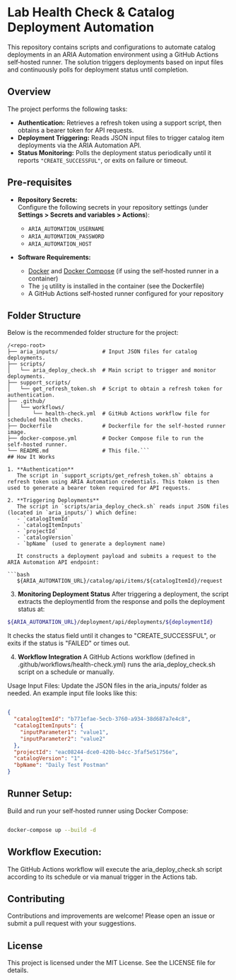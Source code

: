 # Lab Health Check & Catalog Deployment Automation

This repository contains scripts and configurations to automate catalog deployments in an ARIA Automation environment using a GitHub Actions self‑hosted runner. The solution triggers deployments based on input files and continuously polls for deployment status until completion.

## Overview

The project performs the following tasks:
- **Authentication:** Retrieves a refresh token using a support script, then obtains a bearer token for API requests.
- **Deployment Triggering:** Reads JSON input files to trigger catalog item deployments via the ARIA Automation API.
- **Status Monitoring:** Polls the deployment status periodically until it reports `"CREATE_SUCCESSFUL"`, or exits on failure or timeout.

## Pre-requisites

- **Repository Secrets:**  
  Configure the following secrets in your repository settings (under **Settings > Secrets and variables > Actions**):
  - `ARIA_AUTOMATION_USERNAME`
  - `ARIA_AUTOMATION_PASSWORD`
  - `ARIA_AUTOMATION_HOST`

- **Software Requirements:**
  - [Docker](https://www.docker.com/) and [Docker Compose](https://docs.docker.com/compose/) (if using the self‑hosted runner in a container)
  - The `jq` utility is installed in the container (see the Dockerfile)
  - A GitHub Actions self‑hosted runner configured for your repository

## Folder Structure

Below is the recommended folder structure for the project:

```plaintext
/<repo-root>
├── aria_inputs/              # Input JSON files for catalog deployments.
├── scripts/
│   └── aria_deploy_check.sh  # Main script to trigger and monitor deployments.
├── support_scripts/
│   └── get_refresh_token.sh  # Script to obtain a refresh token for authentication.
├── .github/
│   └── workflows/
│       └── health-check.yml  # GitHub Actions workflow file for scheduled health checks.
├── Dockerfile                # Dockerfile for the self‑hosted runner image.
├── docker-compose.yml        # Docker Compose file to run the self‑hosted runner.
└── README.md                 # This file.```
## How It Works

1. **Authentication**  
   The script in `support_scripts/get_refresh_token.sh` obtains a refresh token using ARIA Automation credentials. This token is then used to generate a bearer token required for API requests.

2. **Triggering Deployments**  
   The script in `scripts/aria_deploy_check.sh` reads input JSON files (located in `aria_inputs/`) which define:
   - `catalogItemId`
   - `catalogItemInputs`
   - `projectId`
   - `catalogVersion`
   - `bpName` (used to generate a deployment name)
   
   It constructs a deployment payload and submits a request to the ARIA Automation API endpoint:
   
```bash
   ${ARIA_AUTOMATION_URL}/catalog/api/items/${catalogItemId}/request
```

3. **Monitoring Deployment Status**
    After triggering a deployment, the script extracts the deploymentId from the response and polls the deployment status at:

```bash
${ARIA_AUTOMATION_URL}/deployment/api/deployments/${deploymentId}
```

It checks the status field until it changes to "CREATE_SUCCESSFUL", or exits if the status is "FAILED" or times out.

4. **Workflow Integration**
    A GitHub Actions workflow (defined in .github/workflows/health-check.yml) runs the aria_deploy_check.sh script on a schedule or manually.

Usage
Input Files:
Update the JSON files in the aria_inputs/ folder as needed. An example input file looks like this:

```json

{
  "catalogItemId": "b771efae-5ecb-3760-a934-38d687a7e4c8",
  "catalogItemInputs": {
    "inputParameter1": "value1",
    "inputParameter2": "value2"
  },
  "projectId": "eac08244-dce0-420b-b4cc-3faf5e51756e",
  "catalogVersion": "1",
  "bpName": "Daily Test Postman"
}
```

## Runner Setup:
Build and run your self‑hosted runner using Docker Compose:

```bash

docker-compose up --build -d
```

## Workflow Execution:
The GitHub Actions workflow will execute the aria_deploy_check.sh script according to its schedule or via manual trigger in the Actions tab.

## Contributing
Contributions and improvements are welcome! Please open an issue or submit a pull request with your suggestions.

## License
This project is licensed under the MIT License. See the LICENSE file for details.